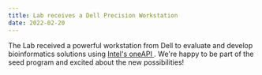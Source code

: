 ```yaml
---
title: Lab receives a Dell Precision Workstation
date: 2022-02-20
---
```


The Lab received a powerful workstation from Dell to evaluate and develop bioinformatics solutions using [Intel's oneAPI ](https://www.intel.com/content/www/us/en/developer/tools/oneapi/overview.html). We're happy to be part of the seed program and excited about the new possibilities!
<!--more-->

